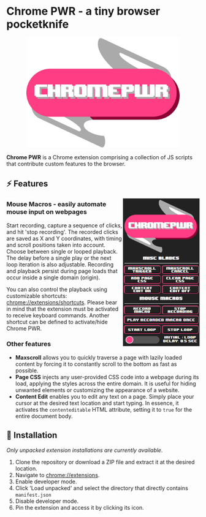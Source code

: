 # Chrome PWR - a tiny browser pocketknife

<p align="center">
<img alt="Chrome PWR logo" src="https://github.com/fimusial/chrome-pwr/blob/131dc08dc207467d95659c52256fab827babc7a8/images/chrome-pwr-no-bg.png?raw=true" width="400">
</p>

**Chrome PWR** is a Chrome extension comprising a collection of JS scripts that contribute custom features to the browser.

## :zap: Features
<img alt="Chrome PWR UI" align="right" src="https://github.com/fimusial/chrome-pwr/blob/12cdb7ee58ce94a130a3f13891355d8404577822/images/chrome-pwr-ui.png?raw=true" width="200">

### Mouse Macros - easily automate mouse input on webpages

Start recording, capture a sequence of clicks, and hit 'stop recording'. The recorded clicks are saved as X and Y coordinates, with timing and scroll positions taken into account. Choose between single or looped playback. The delay before a single play or the next loop iteration is also adjustable. Recording and playback persist during page loads that occur inside a single domain (origin).

You can also control the playback using customizable shortcuts: [chrome://extensions/shortcuts](chrome://extensions/shortcuts). Please bear in mind that the extension must be activated to receive keyboard commands. Another shortcut can be defined to activate/hide Chrome PWR.

### Other features
- **Maxscroll** allows you to quickly traverse a page with lazily loaded content by forcing it to constantly scroll to the bottom as fast as possible.
- **Page CSS** injects any user-provided CSS code into a webpage during its load, applying the styles across the entire domain. It is useful for hiding unwanted elements or customizing the appearance of a website.
- **Content Edit** enables you to edit any text on a page. Simply place your cursor at the desired text location and start typing. In essence, it activates the `contenteditable` HTML attribute, setting it to `true` for the entire document body.

##  :electric_plug: Installation
*Only unpacked extension installations are currently available.*

1. Clone the repository or download a ZIP file and extract it at the desired location.
2. Navigate to [chrome://extensions](chrome://extensions).
3. Enable developer mode.
4. Click 'Load unpacked' and select the directory that directly contains `manifest.json`
5. Disable developer mode.
6. Pin the extension and access it by clicking its icon.